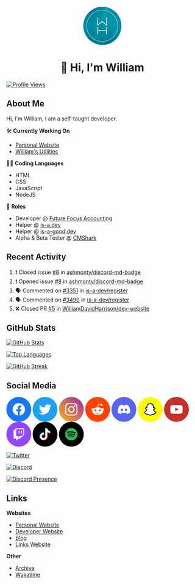 <p align="center"><img src="https://raw.githubusercontent.com/WilliamDavidHarrison/WilliamDavidHarrison/main/assets/logo.png" height="100" width="100"></p>

<h1 align="center">👋 Hi, I'm William</h1>

[![Profile Views](https://komarev.com/ghpvc/?username=williamdavidharrison&color=blue&style=for-the-badge)](https://github.com/williamdavidharrison)

<h2>About Me</h2>

Hi, I'm William, I am a self-taught developer.

🛠️ **Currently Working On**
- [Personal Website](https://github.com/williamdavidharrison/website)
- [William's Utilities](https://github.com/williamsutilities/bot)

🧑‍💻 **Coding Languages**
- HTML
- CSS
- JavaScript
- NodeJS

💼 **Roles**
- Developer @ [Future Focus Accounting](https://github.com/futurefocusaccounting)
- Helper @ [is-a.dev](https://github.com/is-a-dev)
- Helper @ [is-a-good.dev](https://github.com/is-a-good-dev)
- Alpha & Beta Tester @ [CMShark](https://github.com/wclarkey/cmshark)

<h2>Recent Activity</h2>

<!--START_SECTION:activity-->
1. ❗️ Closed issue [#8](https://github.com/ashmonty/discord-md-badge/issues/8) in [ashmonty/discord-md-badge](https://github.com/ashmonty/discord-md-badge)
2. ❗️ Opened issue [#8](https://github.com/ashmonty/discord-md-badge/issues/8) in [ashmonty/discord-md-badge](https://github.com/ashmonty/discord-md-badge)
3. 🗣 Commented on [#3351](https://github.com/is-a-dev/register/issues/3351) in [is-a-dev/register](https://github.com/is-a-dev/register)
4. 🗣 Commented on [#3490](https://github.com/is-a-dev/register/issues/3490) in [is-a-dev/register](https://github.com/is-a-dev/register)
5. ❌ Closed PR [#5](https://github.com/WilliamDavidHarrison/dev-website/pull/5) in [WilliamDavidHarrison/dev-website](https://github.com/WilliamDavidHarrison/dev-website)
<!--END_SECTION:activity-->

<h2>GitHub Stats</h2>

[![GitHub Stats](https://github-readme-stats.api.williamharrison.dev/api?username=williamdavidharrison&theme=algolia&show_icons=true&border_radius=8&count_private=true&include_all_commits=true)](https://github.com/williamdavidharrison)

[![Top Languages](https://github-readme-stats.api.williamharrison.dev/api/top-langs/?username=williamdavidharrison&theme=algolia&layout=compact&border_radius=8)](https://github.com/williamdavidharrison)

[![GitHub Streak](https://wh-github-readme-streak-stats.herokuapp.com/?user=WilliamDavidHarrison&theme=dark)](https://github.com/williamdavidharrison)

<h2>Social Media</h2>

<a href="https://www.facebook.com/wdharrison09"><img align="center" src="assets/facebook.png" height="65" width="65" /></a>
<a href="https://twitter.com/wdharrison09"><img align="center" src="assets/twitter.png" height="65" width="65" /></a>
<a href="https://www.instagram.com/wdharrison09"><img align="center" src="assets/instagram.png" height="65" width="65" /></a>
<a href="https://www.reddit.com/u/williamdavidharrison"><img align="center" src="assets/reddit.png" height="65" width="65" /></a>
<a href="https://discord.com/users/853158265466257448"><img align="center" src="assets/discord.png" height="65" width="65" /></a>
<a href="https://snapchat.com/add/wdharrison09"><img align="center" src="assets/snapchat.png" height="65" width="65" /></a>
<a href="https://www.youtube.com/channel/UCzHwrpKSSMcnt-srjRqQqjg"><img align="center" src="assets/youtube.png" height="65" width="65" /></a>
<a href="https://www.twitch.tv/wdharrison09"><img align="center" src="assets/twitch.png" height="65" width="65" /></a>
<a href="https://www.tiktok.com/@wdharrison09"><img align="center" src="assets/tiktok.png" height="65" width="65" /></a>
<a href="https://open.spotify.com/user/4kteqc82me1u1vxevzly2azqs"><img align="center" src="assets/spotify.png" height="65" width="65" /></a>

[![Twitter](https://img.shields.io/twitter/follow/WDHarrison09?color=1DA1F2&logo=twitter&style=for-the-badge)](https://twitter.com/intent/user?screen_name=wdharrison09)

[![Discord](https://discord-md-badge.api.williamharrison.dev/api/shield/853158265466257448?theme=discord-inverted)](https://discord.com/users/853158265466257448)

[![Discord Presence](https://lanyard-profile-readme.api.williamharrison.dev/api/853158265466257448)](https://discord.com/users/853158265466257448)

<h2>Links</h2>

**Websites**
- [Personal Website](https://william.net.au)
- [Developer Website](https://williamharrison.dev)
- [Blog](https://www.williamharrison.blog)
- [Links Website](https://williamharrison.me)

**Other**
- [Archive](https://archive.williamharrison.dev)
- [Wakatime](https://wakatime.com/@wh)
